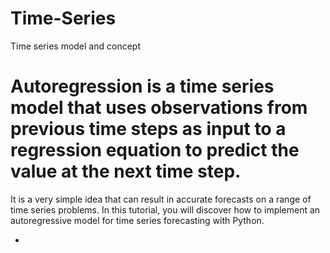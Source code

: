 # Time-Series
Time series model and concept

# Autoregression is a time series model that uses observations from previous time steps as input to a regression equation to predict the value at the next time step.
It is a very simple idea that can result in accurate forecasts on a range of time series problems.
In this tutorial, you will discover how to implement an autoregressive model for time series forecasting with Python.

-  
